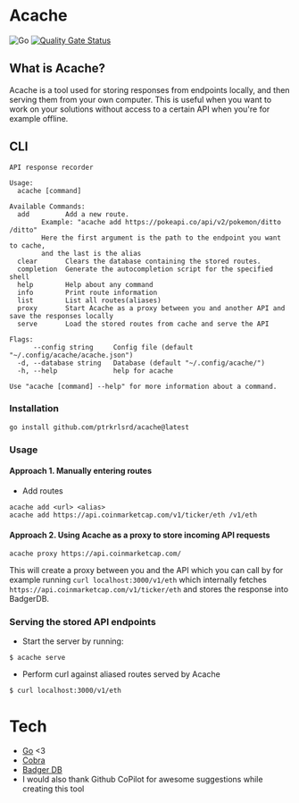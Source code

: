 # Acache
![Go](https://github.com/ptrkrlsrd/acache/workflows/Go/badge.svg)
[![Quality Gate Status](https://sonarcloud.io/api/project_badges/measure?project=ptrkrlsrd_acache&metric=alert_status)](https://sonarcloud.io/dashboard?id=ptrkrlsrd_acache)

## What is Acache?

Acache is a tool used for storing responses from endpoints locally, and then serving them from your own computer. This is useful when you want to work on your solutions without access to a certain API when you're for example offline.  

## CLI
```
API response recorder

Usage:
  acache [command]

Available Commands:
  add         Add a new route. 
		Example: "acache add https://pokeapi.co/api/v2/pokemon/ditto /ditto"
		Here the first argument is the path to the endpoint you want to cache, 
		and the last is the alias
  clear       Clears the database containing the stored routes.
  completion  Generate the autocompletion script for the specified shell
  help        Help about any command
  info        Print route information
  list        List all routes(aliases)
  proxy       Start Acache as a proxy between you and another API and save the responses locally
  serve       Load the stored routes from cache and serve the API

Flags:
      --config string     Config file (default "~/.config/acache/acache.json")
  -d, --database string   Database (default "~/.config/acache/")
  -h, --help              help for acache

Use "acache [command] --help" for more information about a command.
```

### Installation
```
go install github.com/ptrkrlsrd/acache@latest
```

### Usage
#### Approach 1. Manually entering routes
* Add routes
```
acache add <url> <alias>
acache add https://api.coinmarketcap.com/v1/ticker/eth /v1/eth
```
#### Approach 2. Using Acache as a proxy to store incoming API requests
```
acache proxy https://api.coinmarketcap.com/
```
This will create a proxy between you and the API which you can call by for example running `curl localhost:3000/v1/eth` which internally fetches `https://api.coinmarketcap.com/v1/ticker/eth` and stores the response into BadgerDB.


### Serving the stored API endpoints
* Start the server by running:
```
$ acache serve
```

* Perform curl against aliased routes served by Acache
```
$ curl localhost:3000/v1/eth
```

# Tech
- [Go](https://golang.org/) <3
- [Cobra](https://github.com/spf13/cobra)
- [Badger DB](https://github.com/dgraph-io/badger)
- I would also thank Github CoPilot for awesome suggestions while creating this tool
